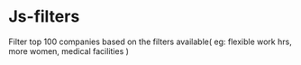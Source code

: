 # Js-filters
Filter top 100 companies based on the filters available( eg: flexible work hrs, more women, medical facilities )
